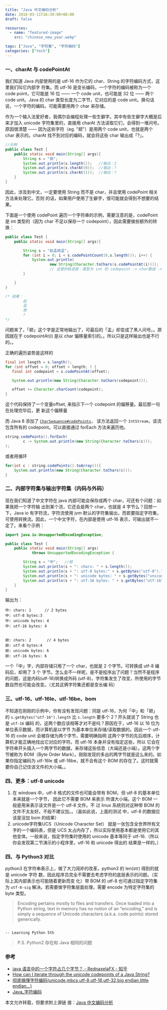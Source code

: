 ```yaml
---
title: "Java 中文编码分析"
date: 2018-03-11T16:39:00+08:00
draft: false

resources:
  - name: "featured-image"
    src: "chinese_new_year.webp"

tags: ["Java", "字符集", "字符编码"]
categories: ["tech"]
---
```


### 一、charAt 与 codePointAt

我们知道 Java 内部使用的是 utf-16 作为它的 char、String 的字符编码方式，这里我们叫它内部字
符集。而 utf-16 是变长编码，一个字符的编码被称为一个 code point，它可能是 16 位 —— 一个
code unit，也可能是 32 位 —— 两个 code unit。Java 的 char 类型长度为二字节，它对应的是
code unit。换句话说，一个字符的编码，可能需要用两个 char 来存储。

作为一个输入法爱好者，我偶尔会编程处理一些生僻字。其中有些生僻字大概是后来才加入 unicode
字符集里的，直接用 charAt 方法读取它们，会得到一堆问号。原因很清楚 —— 因为这些字符（eg.
"𫖯"）是用两个 code unit，也就是两个 char 表示的。charAt 找不到对应的编码，就会将这些 char
输出成「?」。

```java
//示例
public class Test {
    public static void main(String[] args){
        String s = "𫖯";
        System.out.println(s.length());   //输出：2
        System.out.println(s.charAt(0));  //输出：?
        System.out.println(s.charAt(1));  //输出：?
    }
}

```

因此，涉及到中文，一定要使用 String 而不是 char，并且使用 codePoint 相关方法来处理它。否则
的话，如果用户使用了生僻字，很可能就会得到不想要的结果。

下面是一个使用 codePoint 遍历一个字符串的示例，需要注意的是，codePoint 是 int 类型的（因为
char 不足以保存一个 codepoint），因此需要做些额外的转换：

```java
public class Test {
    public static void main(String[] args){

        String s = "赵孟𫖯孟";
        for (int i = 0; i < s.codePointCount(0,s.length()); i++) {
            System.out.println(
                    new String(Character.toChars(s.codePointAt(i))));
                    // 这里的轨迹是：类型为 int 的 codepoint -> char数组 -> String
        }

    }
}

/* 结果：
        赵
        孟
        𫖯
        ?
*/
```

问题来了，「𫖯」这个字是正常地输出了，可最后的「孟」却变成了黑人问号。。原因就在于
codepointAt(i) 是以 char 偏移量索引的。。所以只是这样输出也是不行的。。

正确的遍历姿势是这样的

```java
final int length = s.length();
for (int offset = 0; offset < length; ) {
   final int codepoint = s.codePointAt(offset);

   System.out.println(new String(Character.toChars(codepoint)));

   offset += Character.charCount(codepoint);
}
```

这个代码保持了一个变量offset, 来指示下一个 codepoint 的偏移量。最后那一句在处理完毕后，更
新这个偏移量

而 Java 8 添加了
[`CharSequence#codePoints`](http://docs.oracle.com/javase/8/docs/api/java/lang/CharSequence.html#codePoints--)，
该方法返回一个 `IntStream`，该流包含所有的 codepoint。可以直接通过 forEach 方法来遍历他。

```java
string.codePoints().forEach(
        c -> System.out.println(new String(Character.toChars(c)));
);
```

或者用循环

```java
for(int c : string.codePoints().toArray()){
    System.out.println(new String(Character.toChars(c)));
}
```

### 二、内部字符集与输出字符集（内码与外码）

现在我们知道了中文字符在 java 内部可能会保存成两个 char，可还有个问题：如果我把一个字符输
出到某个流，它还会是两个 char，也就是 4 字节么？回想一下，Java io 有字符流，字符流使用 jvm
默认的字符集输出，而若要指定字符集，可使用转换流。因此，一个中文字符，在内部是使用 utf-16
表示，可输出就不一定了。来看个示例：

```java
import java.io.UnsupportedEncodingException;

public class Test {
    public static void main(String[] args)
            throws UnsupportedEncodingException {

        String s = "中";   //𫖯
        System.out.println(s + ": chars: " + s.length());
        System.out.println(s + ": utf-8 bytes:" + s.getBytes("utf-8").length);
        System.out.println(s + ": unicode bytes: " + s.getBytes("unicode").length);
        System.out.println(s + ": utf-16 bytes: " + s.getBytes("utf-16").length);
    }
}
```

输出为：

```
中: chars: 1      // 2 bytes
中: utf-8 bytes:3
中: unicode bytes: 4
中: utf-16 bytes: 4


𫖯: chars: 2       // 4 bytes
𫖯: utf-8 bytes:4
𫖯: unicode bytes: 6
𫖯: utf-16 bytes: 6
```

一个「中」字，内部存储只用了一个 char，也就是 2 个字节。可转换成 utf-8 编码后，却用了 3 个
字节。怎么会不一样呢，是不是程序出了问题？当然不是程序的问题，这是内码(utf-16)转换成外码
(utf-8)，字符集发生了改变，所使用的字节数自然也可能会改变。（尤其这俩字符集还都是变长编
码）

### 三、utf-16、utf-16le、utf-16be、bom

不知道在刚刚的示例中，你有没有发现问题：同是 utf-16，为何「中」和「𫖯」的
`s.getBytes("utf-16").length` 比 `s.length` 要多个 2？开头就说了 String 也是 `utf-16` 编码
的，这两个数应该相等才对不是吗？原因在于，utf-16 以 16 位为单位表示数据，而计算机是以字节
为基本单位来存储/读取数据的。因此一个 utf-16 的 code unit 会被存储为两个字节，需要明确指明
这两个字节的先后顺序，计算机才能正确地找出它对应的字符。而 utf-16 本身并没有指定这些，所以
它会在字符串开头插入一个两字节的数据，来存储这些信息（大端还是小端）。这两个字节被称为
BOM（Byte Order Mark）。刚刚发现的多出的两字节就是这么来的。如果你指定编码为 utf-16le 或
utf-16be，就不会有这个 BOM 的存在了。这时就需要你自己记住该文件的大小端。。

### 四、更多：utf-8 unicode

1. 在 windows 中，utf-8 格式的文件也可能会带有 BOM，但 utf-8 的基本单位本来就是一个字节，
   因此它不需要 BOM 来表示 所谓大小端。这个 BOM 一般是用来表示该文件是一个 utf-8 文件。不
   过 linux 系统则对这种带 BOM 的文件不太友好。不般不建议加。。（虽如此说，上面的测试
   中，utf-8 的数据应该是没加 bom 的结果）
2. unicode字符集UCS（Unicode Character Set） 就是一张包含全世界所有文字的一个编码表，但是
   UCS 太占内存了，所以实际使用基本都是使用它的其他变体。一般来说，指定字符集时使用的
   unicode 基本等同于 utf-16.（所以你会发现第二节演示的小程序里，utf-16 和 unicode 得出的
   结果是一样的。）

### 四、与 Python3 对比

python3 在字符串表示上，做了大刀阔斧的改革，python3 的 len(str) 得到的就是 unicode 字符
数，因此程序员完全不需要去考虑字符的底层表示的问题。（实际上其内部表示也可能随着更新而变
化）带 BOM 的 utf-8 也可通过指定字符集为 `utf-8-sig` 解决。若需要做字符集层面处理，需要
encode 为特定字符集的 byte 类型。

> Encoding pertains mostly to files and transfers. Once loaded into a Python string, text
> in memory has no notion of an “encoding,” and is simply a sequence of Unicode characters
> (a.k.a. code points) stored generically.

                                                                                    -- Learning Python 5th

> P.S. Python2 存在和 Java 相同的问题

### 参考

- [java 语言中的一个字符占几个字节？ - RednaxelaFX - 知乎](https://www.zhihu.com/question/27562173/answer/37188642)
- [How can I iterate through the unicode codepoints of a Java String?](https://stackoverflow.com/questions/1527856/how-can-i-iterate-through-the-unicode-codepoints-of-a-java-string)
- [彻底搞懂字符编码(unicode,mbcs,utf-8,utf-16,utf-32,big endian,little endian...)](http://blog.csdn.net/softman11/article/details/6124345)
- [Java\_字符编码](http://blog.csdn.net/tianjf0514/article/details/7854624)

本文允许转载，但要求附上源链
接：[Java 中文编码分析](http://www.cnblogs.com/kirito-c/p/8544408.html)
